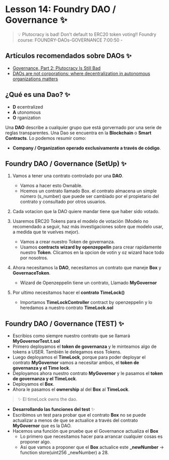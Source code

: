 # Lesson 14: Foundry DAO / Governance ✨
> 💡 Plutocracy is bad! Don't default to ERC20 token voting!!
Foundry course: FOUNDRY-DAOs-GOVERNANCE
7:00:50 -

## Artículos recomendados sobre DAOs ✨
- [Governance, Part 2: Plutocracy Is Still Bad](https://vitalik.ca/general/2018/03/28/plutocracy.html)
- [DAOs are not corporations: where decentralization in autonomous organizations matters](https://vitalik.ca/general/2022/09/20/daos.html)

## ¿Qué es una Dao? ✨
- **D** ecentralized
- **A** utonomous
- **O** rganization

Una **DAO** describe a cualquier grupo que está gorvernado por una serie de reglas transparentes. Una Dao se encuentra en la **Blockchain** o **Smart Contracts**. Lo podemos resumir como: 
- **Company / Organization operado exclusivamente a través de código**.

## Foundry DAO / Governance (SetUp) ✨
1. Vamos a tener una contrato controlado por una **DAO**.
   - Vamos a hacer esto Ownable.
   - Hcemos un contrato llamado Box. el contrato almacena un simple número (s_number) que puede ser cambiado por el propietario del contrato y consultado por otros usuarios.

2. Cada votacion que la DAO quiere mandar tiene que haber sido votado.
3. Usaremos ERC20 Tokens para el modelo de votación (Modelo no recomendado a seguir, haz más investigaciones sobre que modelo usar, a medida que te vuelves mejor).
   - Vamos a crear nuestro Token de governanza.
   - Usamos **contracts wizard by openzeppelin** para crear rapidamente nuestro **Token**. Clicamos en la opcion de votin y oz wizard hace todo por nosotros.

4. Ahora necesitamos la **DAO**, necesitamos un contrato que maneje **Box** y **GovernaceToken**.
   - Wizard de Openzeppelin tiene un contrato, Llamado **MyGovernor** 

5. Por ultimo necesitamos hacer el **contrato TimeLock()**
   - Importamos **TimeLockController** contract by openzeppelin y lo heredamos a nuestro contrato **TimeLock.sol**

## Foundry DAO / Governance (TEST) ✨
- Escribios como siempre nuestro contrato que se llamará **MyGovernorTest.t.sol** 
- Primero deployamos el **token de governanza** y le minteamos algo de tokens a USER. También le delegamos esos Tokens.
- Luego deployamos el **TimeLock**, porque para poder deployar el contrato **MyGovernor** vamos a necesitar ambos, el **token de governanza y el Time lock**.
- Deployamos ahora nuestro contrato **MyGovernor** y le pasamos el **token de governanza y el TimeLock**.
- Deployamos el **Box**.
- Ahora le pasamos el **ownership** al del **Box** al **TimeLock**.
> ✨ El timeLock owns the dao.

- **Desarrollando las funciones del test** ✨
- Escribimos un test para probar que el contrato **Box** no se puede actualizar a menos de que se actualice a través del contrato **MyGovernor** que es la DAO.
- Hacemos una función que pruebe que el Governance actualiza el **Box**
  - Lo primero que necesitamos hacer para arrancar cualquier cosas es proponer algo.
  - Así que vamos a proponer que el **Box** actualice este **_newNumber** -> function store(uint256 _newNumber) a 28.
